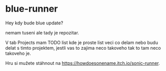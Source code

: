 # blue-runner
Hey kdy bude blue update?

nemam tuseni ale tady je repozitar.

V tab Projects mam TODO list kde je proste list veci co delam nebo budu delat s timto projektem,
jestli vas to zajima neco takoveho tak to tam neco takoveho je.

Hru si mužete stáhnout na https://howdoesonename.itch.io/sonic-runner.
